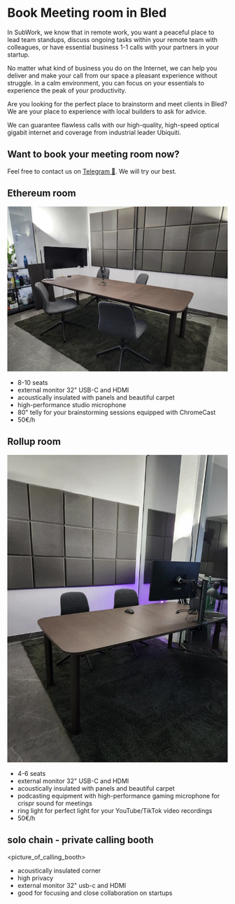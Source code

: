 # Book Meeting room in Bled

In SubWork, we know that in remote work, you want a peaceful place to lead team standups, discuss ongoing tasks within your remote team with colleagues, or have essential business 1-1 calls with your partners in your startup. 

No matter what kind of business you do on the Internet, we can help you deliver and make your call from our space a pleasant experience without struggle. In a calm environment, you can focus on your essentials to experience the peak of your productivity.

Are you looking for the perfect place to brainstorm and meet clients in Bled? We are your place to experience with local builders to ask for advice. 

We can guarantee flawless calls with our high-quality, high-speed optical gigabit internet and coverage from industrial leader Ubiquiti.

## **Want to book your meeting room now?** 

Feel free to contact us on [Telegram 🤙](./contact.md). We will try our best.

Ethereum room
---

![meeting_room_bled_subwork](pics/subwork_meetingroom_polkadot.png.webp)

- 8-10 seats
- external monitor 32" USB-C and HDMI
- acoustically insulated with panels and beautiful carpet
- high-performance studio microphone
- 80" telly for your brainstorming sessions equipped with ChromeCast<Badge type="tip" text="soonTM" />
- 50€/h

Rollup room
---

![meeting_room_bled_subwork](pics/subwork_meetingroom_kusama.png.webp)

- 4-6 seats
- external monitor 32" USB-C and HDMI
- acoustically insulated with panels and beautiful carpet
- podcasting equipment with high-performance gaming microphone for crispr sound for meetings
- ring light for perfect light for your YouTube/TikTok video recordings
- 50€/h

solo chain - private calling booth
---

<picture_of_calling_booth>
- acoustically insulated corner
- high privacy
- external monitor 32" usb-c and HDMI<Badge type="tip" text="soonTM" />
- good for focusing and close collaboration on startups
